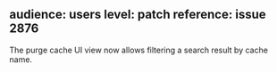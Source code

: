 audience: users
level: patch
reference: issue 2876
---
The purge cache UI view now allows filtering a search result by cache name.